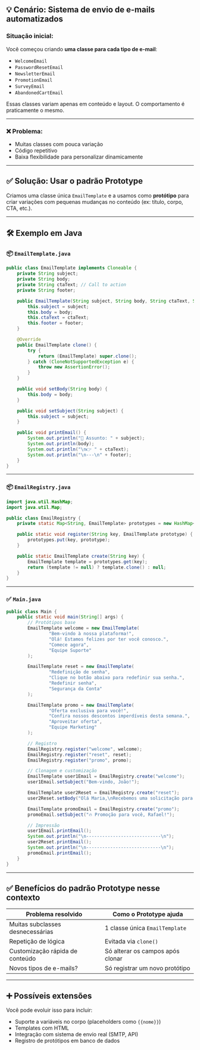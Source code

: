 ## 💡 Cenário: Sistema de envio de e-mails automatizados

### Situação inicial:

Você começou criando **uma classe para cada tipo de e-mail**:

* `WelcomeEmail`
* `PasswordResetEmail`
* `NewsletterEmail`
* `PromotionEmail`
* `SurveyEmail`
* `AbandonedCartEmail`

Essas classes variam apenas em conteúdo e layout. O comportamento é praticamente o mesmo.

---

### ❌ Problema:

* Muitas classes com pouca variação
* Código repetitivo
* Baixa flexibilidade para personalizar dinamicamente

---

## ✅ Solução: Usar o padrão **Prototype**

Criamos uma classe única `EmailTemplate` e a usamos como **protótipo** para criar variações com pequenas mudanças no conteúdo (ex: título, corpo, CTA, etc.).

---

## 🛠️ Exemplo em Java

### 📦 `EmailTemplate.java`

```java
public class EmailTemplate implements Cloneable {
    private String subject;
    private String body;
    private String ctaText; // Call to action
    private String footer;

    public EmailTemplate(String subject, String body, String ctaText, String footer) {
        this.subject = subject;
        this.body = body;
        this.ctaText = ctaText;
        this.footer = footer;
    }

    @Override
    public EmailTemplate clone() {
        try {
            return (EmailTemplate) super.clone();
        } catch (CloneNotSupportedException e) {
            throw new AssertionError();
        }
    }

    public void setBody(String body) {
        this.body = body;
    }

    public void setSubject(String subject) {
        this.subject = subject;
    }

    public void printEmail() {
        System.out.println("📧 Assunto: " + subject);
        System.out.println(body);
        System.out.println("\n👉 " + ctaText);
        System.out.println("\n---\n" + footer);
    }
}
```

---

### 📦 `EmailRegistry.java`

```java
import java.util.HashMap;
import java.util.Map;

public class EmailRegistry {
    private static Map<String, EmailTemplate> prototypes = new HashMap<>();

    public static void register(String key, EmailTemplate prototype) {
        prototypes.put(key, prototype);
    }

    public static EmailTemplate create(String key) {
        EmailTemplate template = prototypes.get(key);
        return (template != null) ? template.clone() : null;
    }
}
```

---

### ✅ `Main.java`

```java
public class Main {
    public static void main(String[] args) {
        // Protótipos base
        EmailTemplate welcome = new EmailTemplate(
                "Bem-vindo à nossa plataforma!",
                "Olá! Estamos felizes por ter você conosco.",
                "Comece agora",
                "Equipe Suporte"
        );

        EmailTemplate reset = new EmailTemplate(
                "Redefinição de senha",
                "Clique no botão abaixo para redefinir sua senha.",
                "Redefinir senha",
                "Segurança da Conta"
        );

        EmailTemplate promo = new EmailTemplate(
                "Oferta exclusiva para você!",
                "Confira nossos descontos imperdíveis desta semana.",
                "Aproveitar oferta",
                "Equipe Marketing"
        );

        // Registro
        EmailRegistry.register("welcome", welcome);
        EmailRegistry.register("reset", reset);
        EmailRegistry.register("promo", promo);

        // Clonagem e customização
        EmailTemplate user1Email = EmailRegistry.create("welcome");
        user1Email.setSubject("Bem-vindo, João!");

        EmailTemplate user2Reset = EmailRegistry.create("reset");
        user2Reset.setBody("Olá Maria,\nRecebemos uma solicitação para alterar sua senha.");

        EmailTemplate promoEmail = EmailRegistry.create("promo");
        promoEmail.setSubject("🔥 Promoção para você, Rafael!");

        // Impressão
        user1Email.printEmail();
        System.out.println("\n----------------------------\n");
        user2Reset.printEmail();
        System.out.println("\n----------------------------\n");
        promoEmail.printEmail();
    }
}
```

---

## ✅ Benefícios do padrão Prototype nesse contexto

| Problema resolvido               | Como o Prototype ajuda           |
| -------------------------------- | -------------------------------- |
| Muitas subclasses desnecessárias | 1 classe única `EmailTemplate`   |
| Repetição de lógica              | Evitada via `clone()`            |
| Customização rápida de conteúdo  | Só alterar os campos após clonar |
| Novos tipos de e-mails?          | Só registrar um novo protótipo   |

---

## ➕ Possíveis extensões

Você pode evoluir isso para incluir:

* Suporte a variáveis no corpo (placeholders como `{{nome}}`)
* Templates com HTML
* Integração com sistema de envio real (SMTP, API)
* Registro de protótipos em banco de dados



